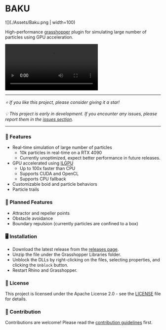 # BAKU

![](./Assets/Baku.png | width=100)

High-performance [grasshopper]() plugin for simulating large number of particles using GPU acceleration.

![](./Assets/baku-demo.mp4)

---

_⭐ If you like this project, please consider giving it a star!_

_💡 This project is early in development. If you encounter any issues, please report them in the [issues section]()._

---

### 🌟 Features

- Real-time simulation of large number of particles
  - 10k particles in real-time on a RTX 4090
  - Currently unoptimized, expect better performance in future releases.
- GPU accelerated using [ILGPU]()
  - Up to 100x faster than CPU
  - Supports CUDA and OpenCL
  - Supports CPU fallback
- Customizable boid and particle behaviors
- Particle trails

### 📝 Planned Features

- Attractor and repeller points
- Obstacle avoidance
- Boundary repulsion (currently particles are confined to a box)

### 🖥️ Installation

- Download the latest release from the [releases page]().
- Unzip the file under the Grasshopper Libraries folder.
- Unblock the DLLs by right-clicking on the files, selecting properties, and clicking the `Unblock` button.
- Restart Rhino and Grasshopper.

### 📜 License

This project is licensed under the Apache License 2.0 - see the [LICENSE](./LICENSE) file for details.

### 🤝 Contribution

Contributions are welcome! Please read the [contribution guidelines](./CONTRIBUTING.md) first.
